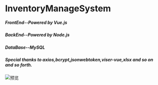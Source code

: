 # InventoryManageSystem

##### FrontEnd--Powered by Vue.js
##### BackEnd--Powered by Node.js
##### DataBase--MySQL
##### Special thanks to axios,bcrypt,jsonwebtoken,viser-vue,xlsx and so on and so forth.
![预览](https://github.com/Cystandout/vue-houtai/blob/master/Animation.gif)
